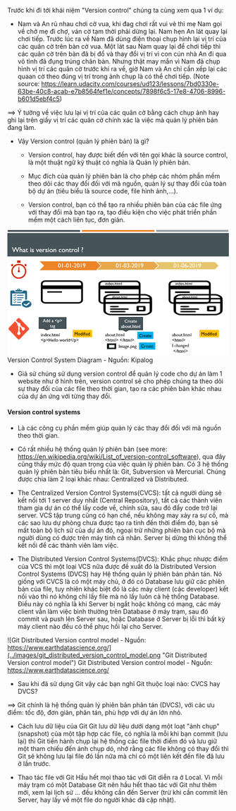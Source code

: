 Trước khi đi tới khái niệm "Version control" chúng ta cùng xem qua 1 ví dụ: 
- Nam và An rủ nhau chơi cờ vua, khi đag chơi rất vui vẻ thì mẹ Nam gọi về chở mẹ đi chợ, ván cờ tạm thời phải dừng lại. Nam hẹn An lát quay lại chơi tiếp. Trước lúc ra về Nam đã dùng điện thoại chụp hình lại vị trí của các quân cờ trên bàn cờ vua. Một lát sau Nam quay lại để chơi tiếp thì các quân cờ trên bàn đã bị đổ và thay đổi vị trí vì con cún nhà An đi qua vô tình đã đụng trúng chân bàn. Nhưng thật may mắn vì Nam đã chụp hình vị trí các quân cờ trước khi ra về, giờ Nam và An chỉ cần xếp lại các quaan cờ theo đúng vị trí trong ảnh chụp là có thể chơi tiếp.
(Note source: https://learn.udacity.com/courses/ud123/lessons/7bd0330e-63be-40c8-acab-e7b8564fef1e/concepts/7898f6c5-17e8-4706-8996-b601d5ebf4c5)

==> Ý tưởng về việc lưu lại vị trí của các quân cờ bằng cách chụp ảnh hay ghi lại trên giấy vị trí các quân cờ chính xác là việc mà quản lý phiên bản đang làm.

- Vậy Version control (quản lý phiên bản) là gì?

  - Version control, hay được biết đến với tên gọi khác là source control, là một thuật ngữ kỹ thuật có nghĩa là Quản lý phiên bản. 

  - Mục đích của quản lý phiên bản là cho phép các nhóm phần mềm theo dõi các thay đổi đối với mã nguồn, quản lý sự thay đổi của toàn bộ dự án (tiêu biểu là source code, file hình ảnh,...).

  - Version control, bạn có thể tạo ra nhiều phiên bản của các file ứng với thay đổi mà bạn tạo ra, tạo điều kiện cho việc phát triển phần mềm một cách liên tục, đơn giản.

![Version Control System Diagram - Nguồn: Kipalog](../images/version_control_1.png "Version Control System Diagram")
Version Control System Diagram - Nguồn: Kipalog

- Giả sử chúng sử dụng version control để quản lý code cho dự án làm 1 website như ở hình trên, version control sẽ cho phép chúng ta theo dõi sự thay đổi của các file theo thời gian, tạo ra các phiên bản khác nhau của dự án ứng với từng thay đổi.

#### Version control systems
- Là các công cụ phần mềm giúp quản lý các thay đổi đối với mã nguồn theo thời gian.

- Có rất nhiều hệ thống quản lý phiên bản (see more: https://en.wikipedia.org/wiki/List_of_version-control_software), qua đây cũng thấy mức độ quan trọng của việc quản lý phiên bản.
Có 3 hệ thống quản lý phiên bản tiêu biểu nhất là: Git, Subversion và Mercurial. Chúng được chia làm 2 loại khác nhau: Centralized và Distributed.

- The Centralized Version Control Systems(CVCS): tất cả người dùng sẽ kết nối tới 1 server duy nhất (Central Repository), tất cả các thành viên tham gia dự án có thể lấy code về, chỉnh sửa, sau đó đẩy code trở lại server. VCS tập trung cũng có hạn chế, nếu không may xảy ra sự cố, mà các sao lưu dự phòng chưa được tạo ra tính đến thời điểm đó, bạn sẽ mất toàn bộ lịch sử của dự án đó, ngoại trừ những phiên bản cục bộ mà người dùng có được trên máy tính cá nhân. Server bị dừng thì không thể kết nối để các thành viên làm việc.

- The Distributed Version Control Systems(DVCS): Khắc phục nhược điểm của VCS thì một loại VCS nữa được đề xuất đó là Distributed Version Control Systems (DVCS) hay Hệ thống quản lý phiên bản phân tán. Nó giống với CVCS là có một máy chủ, ở đó có Database lưu giữ các phiên bản của file, tuy nhiên khác biệt đó là các máy client (các developer) kết nối vào thì nó không chỉ lấy file mà nó lấy luôn cả hệ thống Database. Điều này có nghĩa là khi Server bị ngắt hoặc không có mạng, các máy client vẫn làm việc bình thường trên Database ở máy trạm, sau đó commit và push lên Server sau, hoặc Database ở Server bị lỗi thì bất kỳ máy client nào đều có thể phục hồi lại cho Server.

![Git Distributed Version control model - Nguồn: https://www.earthdatascience.org/](../images/git_distributed_version_control_model.png "Git Distributed Version control model")
Git Distributed Version control model - Nguồn: https://www.earthdatascience.org/


- Sau khi đã sử dụng Git vậy các bạn nghĩ Git thuộc loại nào: CVCS hay DVCS?

==> Git chính là hệ thống quản lý phiên bản phân tán (DVCS), với các ưu điểm: tốc độ, đơn giản, phân tán, phù hợp với dự án lớn nhỏ.


- Cách lưu dữ liệu của Git
Git lưu dữ liệu dưới dạng một loạt "ảnh chụp" (snapshot) của một tập hợp các file, có nghĩa là mỗi khi bạn commit (lưu lại) thì Git tiến hành chụp lại hệ thống các file thời điểm đó và lưu giữ một tham chiếu đến ảnh chụp dó, nhớ rằng các file không có thay đổi thì Git sẽ không lưu lại file đó lần nữa mà chỉ có một liên kết đến file đã lưu ở lần trước.

- Thao tác file với Git
Hầu hết mọi thao tác với Git diễn ra ở Local. Vì mỗi máy trạm có một Database Git nên hầu hết thao tác với Git như thêm mới, xem lại lịch sử ... đều không cần đến Server (trừ khi cần commit lên Server, hay lấy về một file do người khác đã cập nhật).